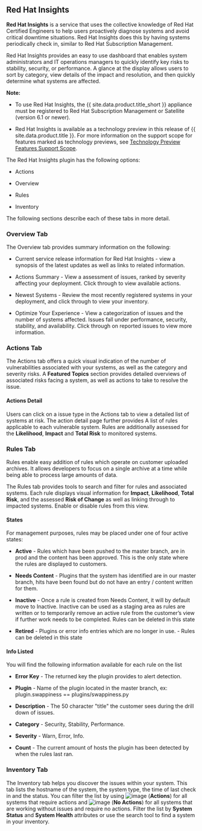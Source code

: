## Red Hat Insights

**Red Hat Insights** is a service that uses the collective knowledge of
Red Hat Certified Engineers to help users proactively diagnose systems
and avoid critical downtime situations. Red Hat Insights does this by
having systems periodically check in, similar to Red Hat Subscription
Management.

Red Hat Insights provides an easy to use dashboard that enables system
administrators and IT operations managers to quickly identify key risks
to stability, security, or performance. A glance at the display allows
users to sort by category, view details of the impact and resolution,
and then quickly determine what systems are affected.

**Note:**

  - To use Red Hat Insights, the {{ site.data.product.title_short }} appliance must
    be registered to Red Hat Subscription Management or Satellite
    (version 6.1 or newer).

  - Red Hat Insights is available as a technology preview in this
    release of {{ site.data.product.title }}. For more information on the support
    scope for features marked as technology previews, see [Technology
    Preview Features Support
    Scope](https://access.redhat.com/support/offerings/techpreview/).

The Red Hat Insights plugin has the following options:

  - Actions

  - Overview

  - Rules

  - Inventory

The following sections describe each of these tabs in more detail.

### Overview Tab

The Overview tab provides summary information on the following:

  - Current service release information for Red Hat Insights - view a
    synopsis of the latest updates as well as links to related
    information.

  - Actions Summary - View a assessment of issues, ranked by severity
    affecting your deployment. Click through to view available actions.

  - Newest Systems - Review the most recently registered systems in your
    deployment, and click through to view your inventory.

  - Optimize Your Experience - View a categorization of issues and the
    number of systems affected. Issues fall under performance, security,
    stability, and availability. Click through on reported issues to
    view more information.

### Actions Tab

The Actions tab offers a quick visual indication of the number of
vulnerabilities associated with your systems, as well as the category
and severity risks. A **Featured Topics** section provides detailed
overviews of associated risks facing a system, as well as actions to
take to resolve the issue.

#### Actions Detail

Users can click on a issue type in the Actions tab to view a detailed
list of systems at risk. The action detail page further provides A list
of rules applicable to each vulnerable system. Rules are additionally
assessed for the **Likelihood**, **Impact** and **Total Risk** to
monitored systems.

### Rules Tab

Rules enable easy addition of rules which operate on customer uploaded
archives. It allows developers to focus on a single archive at a time
while being able to process large amounts of data.

The Rules tab provides tools to search and filter for rules and
associated systems. Each rule displays visual information for
**Impact**, **Likelihood**, **Total Risk**, and the assessed **Risk of
Change** as well as linking through to impacted systems. Enable or
disable rules from this view.

#### States

For management purposes, rules may be placed under one of four active
states:

  - **Active** - Rules which have been pushed to the master branch, are
    in prod and the content has been approved. This is the only state
    where the rules are displayed to customers.

  - **Needs Content** - Plugins that the system has identified are in
    our master branch, hits have been found but do not have an entry /
    content written for them.

  - **Inactive** - Once a rule is created from Needs Content, it will by
    default move to Inactive. Inactive can be used as a staging area as
    rules are written or to temporarily remove an active rule from the
    customer’s view if further work needs to be completed. Rules can be
    deleted in this state

  - **Retired** - Plugins or error info entries which are no longer in
    use. - Rules can be deleted in this state

#### Info Listed

You will find the following information available for each rule on the
list

  - **Error Key** - The returned key the plugin provides to alert
    detection.

  - **Plugin** - Name of the plugin located in the master branch, ex:
    plugin.swappiness == plugins/swappiness.py

  - **Description** - The 50 character "title" the customer sees during
    the drill down of issues.

  - **Category** - Security, Stability, Performance.

  - **Severity** - Warn, Error, Info.

  - **Count** - The current amount of hosts the plugin has been detected
    by when the rules last ran.

### Inventory Tab

The Inventory tab helps you discover the issues within your system. This
tab lists the hostname of the system, the system type, the time of last
check in and the status. You can filter the list by using
![image](../images/rh-access-insights-action.png) (**Actions**) for all
systems that require actions and
![image](../images/rh-access-insights-no-action.png) (**No Actions**) for
all systems that are working without issues and require no actions.
Filter the list by **System Status** and **System Health** attributes or
use the search tool to find a system in your inventory.
